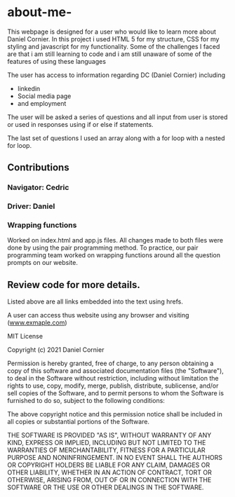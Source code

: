 # about-me-
<p>This webpage is designed for a user who would like to learn more about Daniel Cornier. In this project i used HTML 5 for my structure, CSS for my styling and javascript for my functionality. Some of the challenges I faced are that i am still learning to code and i am still unaware of some of the features of using these languages</p>

The user has access to information regarding DC (Daniel Cornier) including
- linkedin 
- Social media page
- and employment

The user will be asked a series of questions and all input from user is stored or used in responses using if or else if statements. 

The last set of questions I used an array along with a for loop with a nested for loop. 

## Contributions

### Navigator: Cedric
### Driver: Daniel
### Wrapping functions

Worked on index.html and app.js files.
All changes made to both files were done by using the pair programming method. To practice, our pair programming team worked on wrapping functions around all the question prompts on our website. 


## Review code for more details. 

Listed above are all links embedded into the text using hrefs. 

A user can access thus website using any browser and visiting (www.exmaple.com)

MIT License

Copyright (c) 2021 Daniel Cornier 

Permission is hereby granted, free of charge, to any person obtaining a copy
of this software and associated documentation files (the "Software"), to deal
in the Software without restriction, including without limitation the rights
to use, copy, modify, merge, publish, distribute, sublicense, and/or sell
copies of the Software, and to permit persons to whom the Software is
furnished to do so, subject to the following conditions:

The above copyright notice and this permission notice shall be included in all
copies or substantial portions of the Software.

THE SOFTWARE IS PROVIDED "AS IS", WITHOUT WARRANTY OF ANY KIND, EXPRESS OR
IMPLIED, INCLUDING BUT NOT LIMITED TO THE WARRANTIES OF MERCHANTABILITY,
FITNESS FOR A PARTICULAR PURPOSE AND NONINFRINGEMENT. IN NO EVENT SHALL THE
AUTHORS OR COPYRIGHT HOLDERS BE LIABLE FOR ANY CLAIM, DAMAGES OR OTHER
LIABILITY, WHETHER IN AN ACTION OF CONTRACT, TORT OR OTHERWISE, ARISING FROM,
OUT OF OR IN CONNECTION WITH THE SOFTWARE OR THE USE OR OTHER DEALINGS IN THE
SOFTWARE.


